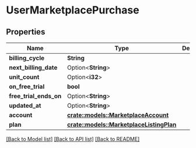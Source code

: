 # UserMarketplacePurchase

## Properties

Name | Type | Description | Notes
------------ | ------------- | ------------- | -------------
**billing_cycle** | **String** |  | 
**next_billing_date** | Option<**String**> |  | 
**unit_count** | Option<**i32**> |  | 
**on_free_trial** | **bool** |  | 
**free_trial_ends_on** | Option<**String**> |  | 
**updated_at** | Option<**String**> |  | 
**account** | [**crate::models::MarketplaceAccount**](marketplace-account.md) |  | 
**plan** | [**crate::models::MarketplaceListingPlan**](marketplace-listing-plan.md) |  | 

[[Back to Model list]](../README.md#documentation-for-models) [[Back to API list]](../README.md#documentation-for-api-endpoints) [[Back to README]](../README.md)


